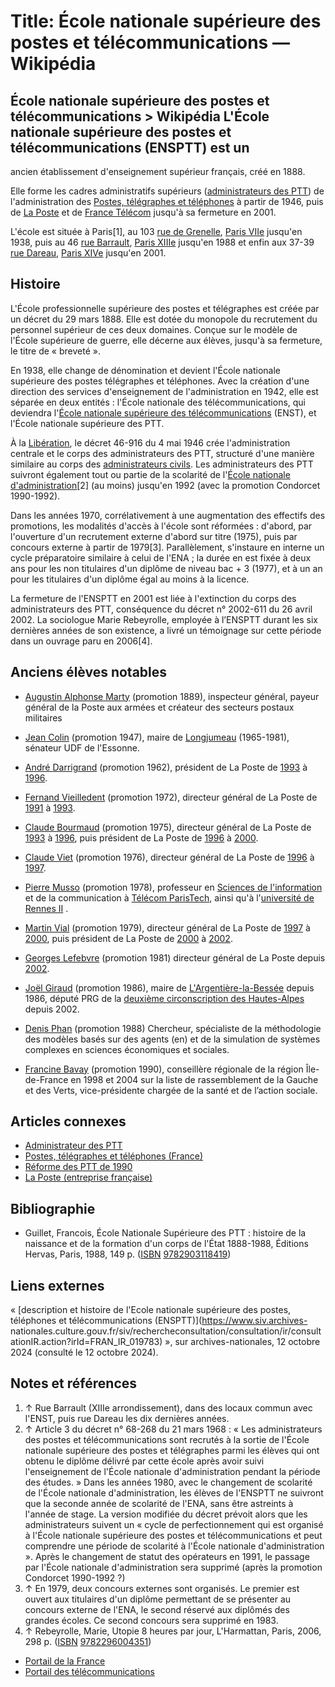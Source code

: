 # Title: École nationale supérieure des postes et télécommunications — Wikipédia

## École nationale supérieure des postes et télécommunications > Wikipédia L'École nationale supérieure des postes et télécommunications (ENSPTT) est un
ancien établissement d'enseignement supérieur français, créé en 1888.

Elle forme les cadres administratifs supérieurs ([administrateurs des
PTT](/wiki/Administrateur_des_PTT "Administrateur des PTT")) de
l'administration des [Postes, télégraphes et
téléphones](/wiki/Postes,_t%C3%A9l%C3%A9graphes_et_t%C3%A9l%C3%A9phones_\(France\)
"Postes, télégraphes et téléphones \(France\)") à partir de 1946, puis de [La
Poste](/wiki/La_Poste_\(France\) "La Poste \(France\)") et de [France
Télécom](/wiki/France_T%C3%A9l%C3%A9com "France Télécom") jusqu'à sa fermeture
en 2001.

L'école est située à Paris[1], au 103 [rue de Grenelle](/wiki/Rue_de_Grenelle
"Rue de Grenelle"), [Paris VIIe](/wiki/7e_arrondissement_de_Paris "7e
arrondissement de Paris") jusqu'en 1938, puis au 46 [rue
Barrault](/wiki/Rue_Barrault "Rue Barrault"), [Paris
XIIIe](/wiki/13e_arrondissement_de_Paris "13e arrondissement de Paris")
jusqu'en 1988 et enfin aux 37-39 [rue Dareau](/wiki/Rue_Dareau "Rue Dareau"),
[Paris XIVe](/wiki/14e_arrondissement_de_Paris "14e arrondissement de Paris")
jusqu'en 2001.

## Histoire

L'École professionnelle supérieure des postes et télégraphes est créée par un
décret du 29 mars 1888. Elle est dotée du monopole du recrutement du personnel
supérieur de ces deux domaines. Conçue sur le modèle de l'École supérieure de
guerre, elle décerne aux élèves, jusqu'à sa fermeture, le titre de « breveté
».

En 1938, elle change de dénomination et devient l'École nationale supérieure
des postes télégraphes et téléphones. Avec la création d'une direction des
services d'enseignement de l'administration en 1942, elle est séparée en deux
entités : l'École nationale des télécommunications, qui deviendra l'[École
nationale supérieure des
télécommunications](/wiki/%C3%89cole_nationale_sup%C3%A9rieure_des_t%C3%A9l%C3%A9communications
"École nationale supérieure des télécommunications") (ENST), et l'École
nationale supérieure des PTT.

À la [Libération](/wiki/Lib%C3%A9ration_de_la_France "Libération de la
France"), le décret 46-916 du 4 mai 1946 crée l'administration centrale et le
corps des administrateurs des PTT, structuré d'une manière similaire au corps
des [administrateurs civils](/wiki/Administrateurs_civils "Administrateurs
civils"). Les administrateurs des PTT suivront également tout ou partie de la
scolarité de l'[École nationale
d'administration](/wiki/%C3%89cole_nationale_d%27administration_\(France\)
"École nationale d'administration \(France\)")[2] (au moins) jusqu'en 1992
(avec la promotion Condorcet 1990-1992).

Dans les années 1970, corrélativement à une augmentation des effectifs des
promotions, les modalités d'accès à l'école sont réformées : d'abord, par
l'ouverture d'un recrutement externe d'abord sur titre (1975), puis par
concours externe à partir de 1979[3]. Parallèlement, s'instaure en interne un
cycle préparatoire similaire à celui de l'ENA ; la durée en est fixée à deux
ans pour les non titulaires d'un diplôme de niveau bac + 3 (1977), et à un an
pour les titulaires d'un diplôme égal au moins à la licence.

La fermeture de l'ENSPTT en 2001 est liée à l'extinction du corps des
administrateurs des PTT, conséquence du décret n° 2002-611 du 26 avril 2002.
La sociologue Marie Rebeyrolle, employée à l’ENSPTT durant les six dernières
années de son existence, a livré un témoignage sur cette période dans un
ouvrage paru en 2006[4].

## Anciens élèves notables

  * [Augustin Alphonse Marty](/wiki/Augustin_Alphonse_Marty "Augustin Alphonse Marty") (promotion 1889), inspecteur général, payeur général de la Poste aux armées et créateur des secteurs postaux militaires

  * [Jean Colin](/wiki/Jean_Colin_\(homme_politique\) "Jean Colin \(homme politique\)") (promotion 1947), maire de [Longjumeau](/wiki/Longjumeau "Longjumeau") (1965-1981), sénateur UDF de l'Essonne.

  * [André Darrigrand](/wiki/Andr%C3%A9_Darrigrand "André Darrigrand") (promotion 1962), président de La Poste de [1993](/wiki/1993 "1993") à [1996](/wiki/1996 "1996").

  * [Fernand Vieilledent](/wiki/Fernand_Vieilledent "Fernand Vieilledent") (promotion 1972), directeur général de La Poste de [1991](/wiki/1991 "1991") à [1993](/wiki/1993 "1993").

  * [Claude Bourmaud](/wiki/Claude_Bourmaud "Claude Bourmaud") (promotion 1975), directeur général de La Poste de [1993](/wiki/1993 "1993") à [1996](/wiki/1996 "1996"), puis président de La Poste de [1996](/wiki/1996 "1996") à [2000](/wiki/2000 "2000").

  * [Claude Viet](/wiki/Claude_Viet "Claude Viet") (promotion 1976), directeur général de La Poste de [1996](/wiki/1996 "1996") à [1997](/wiki/1997 "1997").

  * [Pierre Musso](/wiki/Pierre_Musso "Pierre Musso") (promotion 1978), professeur en [Sciences de l'information](/wiki/Sciences_de_l%27information "Sciences de l'information") et de la communication à [Télécom ParisTech](/wiki/T%C3%A9l%C3%A9com_ParisTech "Télécom ParisTech"), ainsi qu'à l'[université de Rennes II](/wiki/Universit%C3%A9_de_Rennes_II "Université de Rennes II") .

  * [Martin Vial](/wiki/Martin_Vial "Martin Vial") (promotion 1979), directeur général de La Poste de [1997](/wiki/1997 "1997") à [2000](/wiki/2000 "2000"), puis président de La Poste de [2000](/wiki/2000 "2000") à [2002](/wiki/2002 "2002").

  * [Georges Lefebvre](/wiki/Georges_Lefebvre_\(fonctionnaire\) "Georges Lefebvre \(fonctionnaire\)") (promotion 1981) directeur général de La Poste depuis [2002](/wiki/2002 "2002").

  * [Joël Giraud](/wiki/Jo%C3%ABl_Giraud "Joël Giraud") (promotion 1986), maire de [L'Argentière-la-Bessée](/wiki/L%27Argenti%C3%A8re-la-Bess%C3%A9e "L'Argentière-la-Bessée") depuis 1986, député PRG de la [deuxième circonscription des Hautes-Alpes](/wiki/Deuxi%C3%A8me_circonscription_des_Hautes-Alpes "Deuxième circonscription des Hautes-Alpes") depuis 2002.

  * [Denis Phan](/wiki/Denis_Phan "Denis Phan") (promotion 1988) Chercheur, spécialiste de la méthodologie des modèles basés sur des agents (en) et de la simulation de systèmes complexes en sciences économiques et sociales.

  * [Francine Bavay](/wiki/Francine_Bavay "Francine Bavay") (promotion 1990), conseillère régionale de la région Île-de-France en 1998 et 2004 sur la liste de rassemblement de la Gauche et des Verts, vice-présidente chargée de la santé et de l’action sociale.

## Articles connexes

  * [Administrateur des PTT](/wiki/Administrateur_des_PTT "Administrateur des PTT")
  * [Postes, télégraphes et téléphones (France)](/wiki/Postes,_t%C3%A9l%C3%A9graphes_et_t%C3%A9l%C3%A9phones_\(France\) "Postes, télégraphes et téléphones \(France\)")
  * [Réforme des PTT de 1990](/wiki/R%C3%A9forme_des_PTT_de_1990 "Réforme des PTT de 1990")
  * [La Poste (entreprise française)](/wiki/La_Poste_\(entreprise_fran%C3%A7aise\) "La Poste \(entreprise française\)")

## Bibliographie

  * Guillet, Francois, École Nationale Supérieure des PTT : histoire de la naissance et de la formation d'un corps de l'État 1888-1988, Éditions Hervas, Paris, 1988, 149 p. ([ISBN](/wiki/International_Standard_Book_Number "International Standard Book Number") [9782903118419](/wiki/Sp%C3%A9cial:Ouvrages_de_r%C3%A9f%C3%A9rence/9782903118419 "Spécial:Ouvrages de référence/9782903118419"))

## Liens externes

« [description et histoire de l'Ecole nationale supérieure des postes,
téléphones et télécommunications (ENSPTT)](https://www.siv.archives-
nationales.culture.gouv.fr/siv/rechercheconsultation/consultation/ir/consultationIR.action?irId=FRAN_IR_019783)
», sur archives-nationales, 12 octobre 2024 (consulté le 12 octobre 2024).

  

## Notes et références

  1. ↑ Rue Barrault (XIIIe arrondissement), dans des locaux commun avec l'ENST, puis rue Dareau les dix dernières années.
  2. ↑ Article 3 du décret n° 68-268 du 21 mars 1968 : « Les administrateurs des postes et télécommunications sont recrutés à la sortie de l'École nationale supérieure des postes et télégraphes parmi les élèves qui ont obtenu le diplôme délivré par cette école après avoir suivi l'enseignement de l'École nationale d'administration pendant la période des études. » Dans les années 1980, avec le changement de scolarité de l'École nationale d'administration, les élèves de l'ENSPTT ne suivront que la seconde année de scolarité de l'ENA, sans être astreints à l'année de stage. La version modifiée du décret prévoit alors que les administrateurs suivent un « cycle de perfectionnement qui est organisé à l'École nationale supérieure des postes et télécommunications et peut comprendre une période de scolarité à l'École nationale d'administration ». Après le changement de statut des opérateurs en 1991, le passage par l'École nationale d'administration sera supprimé (après la promotion Condorcet 1990-1992 ?)
  3. ↑ En 1979, deux concours externes sont organisés. Le premier est ouvert aux titulaires d'un diplôme permettant de se présenter au concours externe de l'ENA, le second réservé aux diplômés des grandes écoles. Ce second concours sera supprimé en 1983.
  4. ↑ Rebeyrolle, Marie, Utopie 8 heures par jour, L'Harmattan, Paris, 2006, 298 p. ([ISBN](/wiki/International_Standard_Book_Number "International Standard Book Number") [9782296004351](/wiki/Sp%C3%A9cial:Ouvrages_de_r%C3%A9f%C3%A9rence/9782296004351 "Spécial:Ouvrages de référence/9782296004351"))

  * [](/wiki/Portail:France "Portail de la France") [Portail de la France](/wiki/Portail:France "Portail:France")
  * [](/wiki/Portail:T%C3%A9l%C3%A9communications "Portail des télécommunications") [Portail des télécommunications](/wiki/Portail:T%C3%A9l%C3%A9communications "Portail:Télécommunications")

